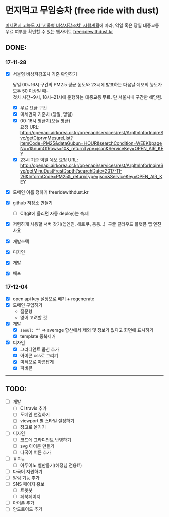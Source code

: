 # 먼지먹고 무임승차 (free ride with dust)

[미세먼지 고농도 시 '서울형 비상저감조치' 시행계획](http://opengov.seoul.go.kr/sanction/12497613)에 따라, 익일 혹은 당일 대중교통 무료 여부를 확인할 수 있는 웹사이트 [freeridewithdust.kr](https://freeridewithdust.appspot.com/)

## DONE:

### 17-11-28

- [x] 서울형 비상저감조치 기준 확인하기

    당일 00\~16시 구간의 PM2.5 평균 농도와 23시에 발표하는 다음날 예보의 농도가 모두 50 이상일 때–  
첫차 시간\~9시, 18시\~21시에 운행하는 대중교통 무료. 단 서울시내 구간만 해당됨.  
  - [x] 무료 요금 구간
  - [x] 미세먼지 기준치 (당일, 명일)
  - [x] 00-16시 평균치(오늘 평균)  
  요청 URL: http://openapi.airkorea.or.kr/openapi/services/rest/ArpltnInforInqireSvc/getCtprvnMesureLIst?itemCode=PM25&dataGubun=HOUR&searchCondition=WEEK&pageNo=1&numOfRows=10&_returnType=json&ServiceKey=OPEN_AIR_KEY
  - [x] 23시 기준 익일 예보
  요청 URL: http://openapi.airkorea.or.kr/openapi/services/rest/ArpltnInforInqireSvc/getMinuDustFrcstDspth?searchDate=2017-11-26&InformCode=PM25&_returnType=json&ServiceKey=OPEN_AIR_KEY
- [x] 도메인 이름 정하기
  freeridewithdust.kr
- [x] github 저장소 만들기
	- [ ] CI(git에 올리면 자동 deploy)는 숙제
- [x] 저렴하게 사용할 서버 찾기(앱엔진, 헤로쿠, 등등…)
  구글 클라우드 플랫폼 앱 엔진 사용
- [x] 개발스택
- [x] 디자인
- [x] 개발
- [x] 배포

### 17-12-04

- [x] open api key 설정으로 빼기 + regenerate
- [x] 도메인 구입하기
	* 질문형
	* 영어 고려할 것
- [x] 개발
	- [x] `seoul: “”` => average 합산에서 제외 및 정보가 없다고 화면에 표시하기
	- [x] template 중복제거
- [x] 디자인
	- [x] 그라디언트 옵션 추가
	- [x] 아이콘 css로 그리기
	- [x] 미적으로 아름답게
	- [x] 파비콘

---

## TODO:

- [ ] 개발
    - [ ] CI travis 추가
	- [ ] 도메인 연결하기
	- [ ] viewport 별 스타일 설정하기
	- [ ] 장고로 옮기기
- [ ] 디자인
    - [ ] 코드에 그라디언트 반영하기
    - [ ] svg 아이콘 만들기
	- [ ] 다국어 버튼 추가
- [ ] ㅎㅈㄴ
	- [ ] 아두이노 벨만들기(혜정님 전용!?)
- [ ] 다국어 지원하기
- [ ] 알림 기능 추가
- [ ] SNS 페이지 홍보
	- [ ] 트윗봇
	- [ ] 페북페이지
- [ ] 아이폰 추가
- [ ] 안드로이드 추가
